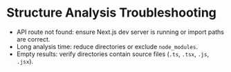 # Structure Analysis Troubleshooting

- API route not found: ensure Next.js dev server is running or import paths are correct.
- Long analysis time: reduce directories or exclude `node_modules`.
- Empty results: verify directories contain source files (`.ts`, `.tsx`, `.js`, `.jsx`).
